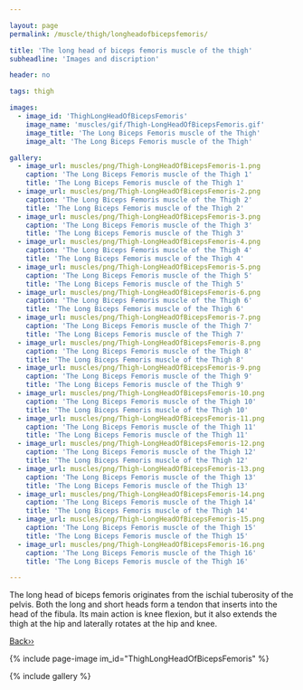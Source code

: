 ```yaml
---

layout: page
permalink: /muscle/thigh/longheadofbicepsfemoris/

title: 'The long head of biceps femoris muscle of the thigh'
subheadline: 'Images and discription'

header: no

tags: thigh

images:
  - image_id: 'ThighLongHeadOfBicepsFemoris'
    image_name: 'muscles/gif/Thigh-LongHeadOfBicepsFemoris.gif'
    image_title: 'The Long Biceps Femoris muscle of the Thigh'
    image_alt: 'The Long Biceps Femoris muscle of the Thigh' 

gallery:
  - image_url: muscles/png/Thigh-LongHeadOfBicepsFemoris-1.png
    caption: 'The Long Biceps Femoris muscle of the Thigh 1'
    title: 'The Long Biceps Femoris muscle of the Thigh 1'
  - image_url: muscles/png/Thigh-LongHeadOfBicepsFemoris-2.png
    caption: 'The Long Biceps Femoris muscle of the Thigh 2'
    title: 'The Long Biceps Femoris muscle of the Thigh 2'
  - image_url: muscles/png/Thigh-LongHeadOfBicepsFemoris-3.png
    caption: 'The Long Biceps Femoris muscle of the Thigh 3'
    title: 'The Long Biceps Femoris muscle of the Thigh 3'
  - image_url: muscles/png/Thigh-LongHeadOfBicepsFemoris-4.png
    caption: 'The Long Biceps Femoris muscle of the Thigh 4'
    title: 'The Long Biceps Femoris muscle of the Thigh 4'
  - image_url: muscles/png/Thigh-LongHeadOfBicepsFemoris-5.png
    caption: 'The Long Biceps Femoris muscle of the Thigh 5'
    title: 'The Long Biceps Femoris muscle of the Thigh 5'
  - image_url: muscles/png/Thigh-LongHeadOfBicepsFemoris-6.png
    caption: 'The Long Biceps Femoris muscle of the Thigh 6'
    title: 'The Long Biceps Femoris muscle of the Thigh 6'
  - image_url: muscles/png/Thigh-LongHeadOfBicepsFemoris-7.png
    caption: 'The Long Biceps Femoris muscle of the Thigh 7'
    title: 'The Long Biceps Femoris muscle of the Thigh 7'
  - image_url: muscles/png/Thigh-LongHeadOfBicepsFemoris-8.png
    caption: 'The Long Biceps Femoris muscle of the Thigh 8'
    title: 'The Long Biceps Femoris muscle of the Thigh 8'
  - image_url: muscles/png/Thigh-LongHeadOfBicepsFemoris-9.png
    caption: 'The Long Biceps Femoris muscle of the Thigh 9'
    title: 'The Long Biceps Femoris muscle of the Thigh 9'
  - image_url: muscles/png/Thigh-LongHeadOfBicepsFemoris-10.png
    caption: 'The Long Biceps Femoris muscle of the Thigh 10'
    title: 'The Long Biceps Femoris muscle of the Thigh 10'
  - image_url: muscles/png/Thigh-LongHeadOfBicepsFemoris-11.png
    caption: 'The Long Biceps Femoris muscle of the Thigh 11'
    title: 'The Long Biceps Femoris muscle of the Thigh 11'
  - image_url: muscles/png/Thigh-LongHeadOfBicepsFemoris-12.png
    caption: 'The Long Biceps Femoris muscle of the Thigh 12'
    title: 'The Long Biceps Femoris muscle of the Thigh 12'
  - image_url: muscles/png/Thigh-LongHeadOfBicepsFemoris-13.png
    caption: 'The Long Biceps Femoris muscle of the Thigh 13'
    title: 'The Long Biceps Femoris muscle of the Thigh 13'
  - image_url: muscles/png/Thigh-LongHeadOfBicepsFemoris-14.png
    caption: 'The Long Biceps Femoris muscle of the Thigh 14'
    title: 'The Long Biceps Femoris muscle of the Thigh 14'
  - image_url: muscles/png/Thigh-LongHeadOfBicepsFemoris-15.png
    caption: 'The Long Biceps Femoris muscle of the Thigh 15'
    title: 'The Long Biceps Femoris muscle of the Thigh 15'
  - image_url: muscles/png/Thigh-LongHeadOfBicepsFemoris-16.png
    caption: 'The Long Biceps Femoris muscle of the Thigh 16'
    title: 'The Long Biceps Femoris muscle of the Thigh 16'

---
```


The long head of biceps femoris originates from the ischial tuberosity of the pelvis. Both the long and short heads form a tendon that inserts into the head of the fibula. Its main action is knee flexion, but it also extends the thigh at the hip and laterally rotates at the hip and knee.

[Back››](/muscle/thigh/posterior/)

{% include page-image im_id="ThighLongHeadOfBicepsFemoris" %}

{% include gallery %}
